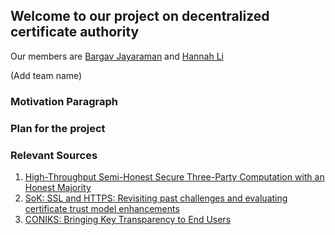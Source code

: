 ## Welcome to our project on decentralized certificate authority

Our  members are [Bargav Jayaraman](https://github.com/bargavjayaraman) and [Hannah Li](https://github.com/HainaLi/)

(Add team name)


### Motivation Paragraph

### Plan for the project


### Relevant Sources

1. [High-Throughput Semi-Honest Secure Three-Party Computation with an Honest Majority](https://eprint.iacr.org/2016/768.pdf)
2. [SoK: SSL and HTTPS: Revisiting past challenges and evaluating certificate trust model enhancements](https://tlseminar.github.io/docs/soktls.pdf)
3. [CONIKS: Bringing Key Transparency to End Users](https://www.usenix.org/system/files/conference/usenixsecurity15/sec15-paper-melara.pdf)
<!--
You can use the [editor on GitHub](https://github.com/HainaLi/DecentralizedCA/edit/master/README.md) to maintain and preview the content for your website in Markdown files.

Whenever you commit to this repository, GitHub Pages will run [Jekyll](https://jekyllrb.com/) to rebuild the pages in your site, from the content in your Markdown files.

### Markdown

Markdown is a lightweight and easy-to-use syntax for styling your writing. It includes conventions for

```markdown
Syntax highlighted code block

# Header 1
## Header 2
### Header 3

- Bulleted
- List

1. Numbered
2. List

**Bold** and _Italic_ and `Code` text

[Link](url) and ![Image](src)
```

For more details see [GitHub Flavored Markdown](https://guides.github.com/features/mastering-markdown/).

### Jekyll Themes

Your Pages site will use the layout and styles from the Jekyll theme you have selected in your [repository settings](https://github.com/HainaLi/DecentralizedCA/settings). The name of this theme is saved in the Jekyll `_config.yml` configuration file.

### Support or Contact

Having trouble with Pages? Check out our [documentation](https://help.github.com/categories/github-pages-basics/) or [contact support](https://github.com/contact) and we’ll help you sort it out.
-->
